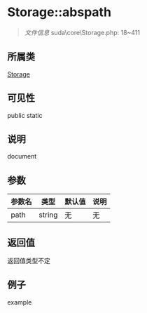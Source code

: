 # Storage::abspath

> *文件信息* suda\core\Storage.php: 18~411
## 所属类 

[Storage](../Storage.md)

## 可见性

  public  static
## 说明

document

## 参数

| 参数名 | 类型 | 默认值 | 说明 |
|--------|-----|-------|-------|
| path |  string | 无 | 无 |

## 返回值
返回值类型不定

## 例子

example